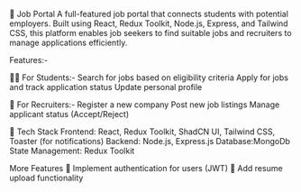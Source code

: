💼 Job Portal
A full-featured job portal that connects students with potential employers. Built using React, Redux Toolkit, Node.js, Express, and Tailwind CSS, this platform enables job seekers to find suitable jobs and recruiters to manage applications efficiently.

 Features:-
 
🧑‍🎓 For Students:-
 Search for jobs based on eligibility criteria
 Apply for jobs and track application status
 Update personal profile

🏢 For Recruiters:-
 Register a new company
 Post new job listings
 Manage applicant status (Accept/Reject)

📂 Tech Stack
Frontend: React, Redux Toolkit, ShadCN UI, Tailwind CSS, Toaster (for notifications)
Backend: Node.js, Express.js
Database:MongoDb
State Management: Redux Toolkit

More Features
🔹 Implement authentication for users (JWT)
🔹 Add resume upload functionality
